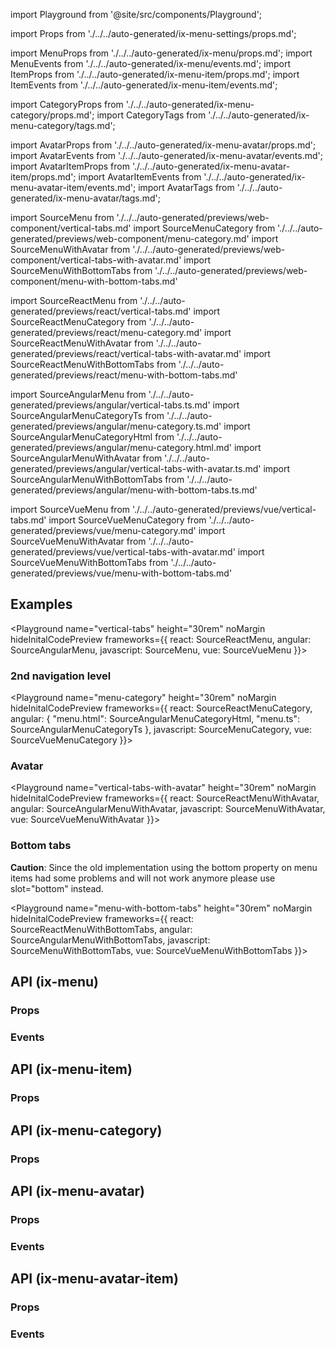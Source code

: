 import Playground from '@site/src/components/Playground';

import Props from './../../auto-generated/ix-menu-settings/props.md';

import MenuProps from './../../auto-generated/ix-menu/props.md';
import MenuEvents from './../../auto-generated/ix-menu/events.md';
import ItemProps from './../../auto-generated/ix-menu-item/props.md';
import ItemEvents from './../../auto-generated/ix-menu-item/events.md';

import CategoryProps from './../../auto-generated/ix-menu-category/props.md';
import CategoryTags from './../../auto-generated/ix-menu-category/tags.md';

import AvatarProps from './../../auto-generated/ix-menu-avatar/props.md';
import AvatarEvents from './../../auto-generated/ix-menu-avatar/events.md';
import AvatarItemProps from './../../auto-generated/ix-menu-avatar-item/props.md';
import AvatarItemEvents from './../../auto-generated/ix-menu-avatar-item/events.md';
import AvatarTags from './../../auto-generated/ix-menu-avatar/tags.md';

import SourceMenu from './../../auto-generated/previews/web-component/vertical-tabs.md'
import SourceMenuCategory from './../../auto-generated/previews/web-component/menu-category.md'
import SourceMenuWithAvatar from './../../auto-generated/previews/web-component/vertical-tabs-with-avatar.md'
import SourceMenuWithBottomTabs from './../../auto-generated/previews/web-component/menu-with-bottom-tabs.md'

import SourceReactMenu from './../../auto-generated/previews/react/vertical-tabs.md'
import SourceReactMenuCategory from './../../auto-generated/previews/react/menu-category.md'
import SourceReactMenuWithAvatar from './../../auto-generated/previews/react/vertical-tabs-with-avatar.md'
import SourceReactMenuWithBottomTabs from './../../auto-generated/previews/react/menu-with-bottom-tabs.md'

import SourceAngularMenu from './../../auto-generated/previews/angular/vertical-tabs.ts.md'
import SourceAngularMenuCategoryTs from './../../auto-generated/previews/angular/menu-category.ts.md'
import SourceAngularMenuCategoryHtml from './../../auto-generated/previews/angular/menu-category.html.md'
import SourceAngularMenuWithAvatar from './../../auto-generated/previews/angular/vertical-tabs-with-avatar.ts.md'
import SourceAngularMenuWithBottomTabs from './../../auto-generated/previews/angular/menu-with-bottom-tabs.ts.md'

import SourceVueMenu from './../../auto-generated/previews/vue/vertical-tabs.md'
import SourceVueMenuCategory from './../../auto-generated/previews/vue/menu-category.md'
import SourceVueMenuWithAvatar from './../../auto-generated/previews/vue/vertical-tabs-with-avatar.md'
import SourceVueMenuWithBottomTabs from './../../auto-generated/previews/vue/menu-with-bottom-tabs.md'

## Examples

<Playground
name="vertical-tabs" height="30rem" noMargin
hideInitalCodePreview
frameworks={{
  react: SourceReactMenu,
  angular: SourceAngularMenu,
  javascript: SourceMenu,
  vue: SourceVueMenu
}}></Playground>

### 2nd navigation level

<CategoryTags />

<Playground
name="menu-category" height="30rem" noMargin
hideInitalCodePreview
frameworks={{
  react: SourceReactMenuCategory,
  angular: {
    "menu.html": SourceAngularMenuCategoryHtml,
    "menu.ts": SourceAngularMenuCategoryTs
  },
  javascript: SourceMenuCategory,
  vue: SourceVueMenuCategory
}}></Playground>

### Avatar

<AvatarTags />

<Playground
name="vertical-tabs-with-avatar" height="30rem" noMargin
hideInitalCodePreview
frameworks={{
  react: SourceReactMenuWithAvatar,
  angular: SourceAngularMenuWithAvatar,
  javascript: SourceMenuWithAvatar,
  vue: SourceVueMenuWithAvatar
}}></Playground>

### Bottom tabs

<div class="siemens-brand-section">
  <strong>Caution</strong>: Since the old implementation using the bottom property on menu items had some problems and will not work anymore please use slot="bottom" instead.
</div>

<Playground
name="menu-with-bottom-tabs" height="30rem" noMargin
hideInitalCodePreview
frameworks={{
  react: SourceReactMenuWithBottomTabs,
  angular: SourceAngularMenuWithBottomTabs,
  javascript: SourceMenuWithBottomTabs,
  vue: SourceVueMenuWithBottomTabs
}}></Playground>

## API (ix-menu)

### Props

<MenuProps />

### Events

<MenuEvents />

## API (ix-menu-item)

### Props

<ItemProps />

## API (ix-menu-category)

### Props

<CategoryProps />

## API (ix-menu-avatar)

### Props

<AvatarProps />

### Events

<AvatarEvents />

## API (ix-menu-avatar-item)

### Props

<AvatarItemProps />

### Events

<AvatarItemEvents />
